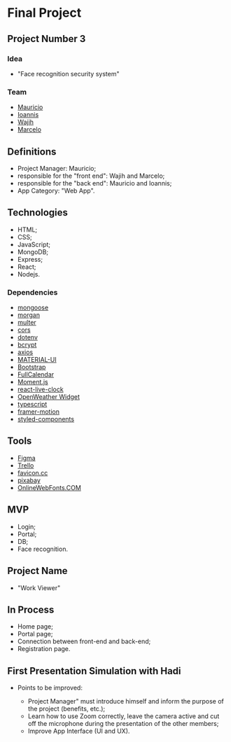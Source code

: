 # Final Project  

## Project Number 3  

### Idea

- "Face recognition security system"

### Team

- [Mauricio](https://github.com/Mauricio-Sotela)
- [Ioannis](https://github.com/Ioannis-Kavalidis)
- [Wajih](https://github.com/Wajih-alzouhairy)
- [Marcelo](https://github.com/marcelosperalta)

## Definitions

- Project Manager: Mauricio;  
- responsible for the "front end": Wajih and Marcelo;
- responsible for the "back end": Mauricio and Ioannis;
- App Category: "Web App".  

## Technologies

- HTML;
- CSS;
- JavaScript;
- MongoDB;
- Express;
- React;
- Nodejs.

### Dependencies

- [mongoose](https://mongoosejs.com/)
- [morgan](https://github.com/expressjs/morgan)
- [multer](https://github.com/expressjs/multer)
- [cors](https://github.com/expressjs/cors)
- [dotenv](https://github.com/motdotla/dotenv)
- [bcrypt](https://github.com/kelektiv/node.bcrypt.js)
- [axios](https://github.com/axios/axios)
- [MATERIAL-UI](https://material-ui.com/)
- [Bootstrap](https://getbootstrap.com/)
- [FullCalendar](https://fullcalendar.io/)
- [Moment.js](https://momentjs.com/)
- [react-live-clock](https://github.com/pvoznyuk/react-live-clock)
- [OpenWeather Widget](https://openweathermap.org/widgets-constructor)
- [typescript](https://www.typescriptlang.org/)
- [framer-motion](https://www.framer.com/motion/)
- [styled-components](https://styled-components.com/)

## Tools

- [Figma](https://www.figma.com/)
- [Trello](https://trello.com/)
- [favicon.cc](https://www.favicon.cc/)
- [pixabay](https://pixabay.com/)
- [OnlineWebFonts.COM](https://www.onlinewebfonts.com/)

## MVP

- Login;
- Portal;
- DB;
- Face recognition.

## Project Name

- "Work Viewer"

## In Process

- Home page;
- Portal page;
- Connection between front-end and back-end;
- Registration page.

## First Presentation Simulation with Hadi

- Points to be improved:

    - Project Manager" must introduce himself and inform the purpose of the project (benefits, etc.);
    - Learn how to use Zoom correctly, leave the camera active and cut off the microphone during the presentation of the other members;
    - Improve App Interface (UI and UX).